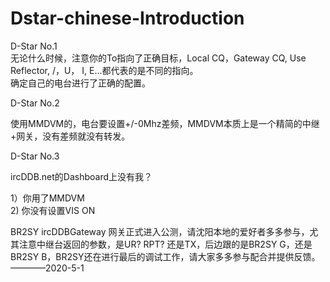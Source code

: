 # Dstar-chinese-Introduction

D-Star No.1  
无论什么时候，注意你的To指向了正确目标，Local CQ，Gateway CQ, Use Reflector,  /，U， I, E...都代表的是不同的指向。  
确定自己的电台进行了正确的配置。

D-Star No.2  

使用MMDVM的，电台要设置+/-0Mhz差频，MMDVM本质上是一个精简的中继+网关，没有差频就没有转发。

D-Star No.3  

ircDDB.net的Dashboard上没有我？  
  
  1）你用了MMDVM  
  2) 你没有设置VIS  ON  


  
  BR2SY ircDDBGateway 网关正式进入公测，请沈阳本地的爱好者多多参与，尤其注意中继台返回的参数，是UR? RPT? 还是TX，后边跟的是BR2SY  G，还是BR2SY  B，BR2SY还在进行最后的调试工作，请大家多多参与配合并提供反馈。 ————2020-5-1
